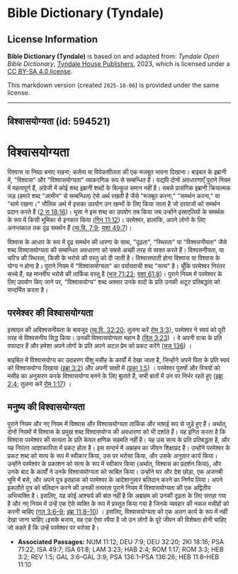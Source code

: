 # Bible Dictionary (Tyndale)

## License Information

**Bible Dictionary (Tyndale)** is based on and adapted from: _Tyndale Open Bible Dictionary_, [Tyndale House Publishers](https://tyndaleopenresources.com/), 2023, which is licensed under a [CC BY-SA 4.0 license](https://creativecommons.org/licenses/by-sa/4.0/legalcode.en).

This markdown version (created `2025-10-06`) is provided under the same license.



--------------------------------

## विश्वासयोग्यता (id: 594521)

विश्वासयोग्यता
==============

विश्वास या निष्ठा बनाए रखना; कर्तव्य या विवेकशीलता की एक मजबूत भावना दिखाना। बाइबल के इब्रानी में, "विश्वास" और "विश्वासयोग्यता" व्याकरणिक रूप से सम्बन्धित हैं। यद्यपि दोनों अवधारणाएँ पुराने नियम में महत्वपूर्ण हैं, अंग्रेजी में कोई शब्द इब्रानी शब्दों के बिल्कुल समान नहीं है। सबसे प्रासंगिक इब्रानी क्रियात्मक जड़ (हमारे शब्द "आमीन" से सम्बन्धित) ऐसे अर्थ रखती है जैसे "मजबूत करना," "समर्थन करना," या "थामे रखना।" भौतिक अर्थ में इसका उपयोग उन खम्भों के लिए किया जाता है जो दरवाजों को समर्थन प्रदान करते हैं ([2 रा 18:16](https://ref.ly/2Kgs18:16))। मूसा ने इस शब्द का उपयोग तब किया जब उन्होंने इस्राएलियों के समर्थक के रूप में किसी भूमिका से इनकार किया ([गिन 11:12](https://ref.ly/Num11:12))। परमेश्वर, हालांकि, अपने लोगों के लिए अनन्तकाल तक दृढ़ समर्थन हैं ([व्य.वि. 7:9](https://ref.ly/Deut7:9); [यशा 49:7](https://ref.ly/Isa49:7))।

विश्वास के आधार के रूप में दृढ़ समर्थन की धारणा के साथ, "दृढ़ता", "स्थिरता" या "विश्वसनीयता" जैसे शब्द विश्वासयोग्यता की सम्बन्धित अवधारणा को सबसे अच्छी तरह से व्यक्त करते हैं। विश्वसनीयता, या चरित्र की स्थिरता, किसी के भरोसे की वस्तु को दी जाती है। विश्वासघाती होना विश्वास या विश्वास के योग्य न होना है। पुराने नियम में "विश्वासयोग्यता" का पर्यायवाची शब्द "सत्य" है। चूँकि परमेश्वर निरंतर सच्चे हैं, वह मानवीय भरोसे की तार्किक वस्तु है ([भज 71:22](https://ref.ly/Ps71:22); [यशा 61:8](https://ref.ly/Isa61:8))। पुराने नियम में परमेश्वर के लिए उपयोग किए जाने पर, "विश्वासयोग्य" शब्द अक्सर उनके वादों के प्रति उनकी अटूट प्रतिबद्धता को सन्दर्भित करता है।

परमेश्वर की विश्वासयोग्यता
--------------------------

इस्राएल की अविश्वसनीयता के बावजूद ([व्य.वि. 32:20](https://ref.ly/Deut32:20); तुलना करें [रोम 3:3](https://ref.ly/Rom3:3)), परमेश्वर ने स्वयं को पूरी तरह से विश्वसनीय सिद्ध किया। उनकी विश्वासयोग्यता महान है ([विल 3:23](https://ref.ly/Lam3:23)) । वे अपनी वाचा के प्रति वफादार हैं और हमेशा अपने लोगों के प्रति अपने अटल प्रेम को प्रकट करेंगे ([भज 136](https://ref.ly/Ps136:1-Ps136:26)) ।

बाइबिल में विश्वासयोग्य का उदाहरण यीशु मसीह के कार्यों में देखा जाता है, जिन्होंने अपने पिता के प्रति स्वयं को विश्वासयोग्य दिखाया ([इब्रा 3:2](https://ref.ly/Heb3:2)) और अपनी साक्षी में ([प्रका 1:5](https://ref.ly/Rev1:5)) । परमेश्वर पुरुषों और स्त्रियों को मसीह का अनुसरण करके विश्वासयोग्य बनने के लिए बुलाते हैं, सभी बातों में उन पर निर्भर रहते हुए ([इब्रा 2:4](https://ref.ly/Hab2:4); तुलना करें [रोम 1:17](https://ref.ly/Rom1:17)) ।

मनुष्य की विश्वासयोग्यता
------------------------

पुराने नियम और नए नियम में विश्वास और विश्वासयोग्यता तार्किक और भाषाई रूप से जुड़े हुए हैं। अर्थात्, दोनों नियमों में विश्वास के प्रमुख शब्द विश्वासयोग्य की अवधारणा को भी दर्शाते हैं। यह इंगित करता है कि विश्वास परमेश्वर की सत्यता के प्रति केवल क्षणिक सहमति नहीं है। यह उस सत्य के प्रति प्रतिबद्धता है, और यह निरंतर आज्ञाकारिता में प्रकट होता है। इस सन्दर्भ में अब्राहम का जीवन शिक्षाप्रद है। उन्होंने परमेश्वर के प्रकट शब्द को सत्य के रूप में स्वीकार किया, उस पर भरोसा किया, और उसके अनुसार कार्य किया। उन्होंने परमेश्वर के प्रकाशन को सत्य के रूप में स्वीकार किया (अर्थात्, विश्वास का प्रदर्शन किया), और उनके बाद के कार्यों ने उनके विश्वासयोग्यता को साबित किया। उन्होंने घर और देश छोड़ा, एक अजनबी भूमि में बसे, और अपने पुत्र इसहाक को परमेश्वर के आदेशानुसार बलिदान करने का निर्णय लिया। अपने इकलौते पुत्र को बलिदान करने की उनकी तत्परता पुराने नियम में विश्वासयोग्यता की एक अद्वितीय अभिव्यक्ति है। इसलिए, यह कोई आश्चर्य की बात नहीं है कि अब्राहम को उनकी दृढ़ता के लिए सराहा गया है और नए नियम में उन्हें एक ऐसे व्यक्ति के रूप में प्रस्तुत किया गया है जिनके व्यवहार की नकल मसीहों को करनी चाहिए ([गल 3:6–9](https://ref.ly/Gal3:6-Gal3:9); [इब्रा 11:8–10](https://ref.ly/Heb11:8-Heb11:10)) । इसलिए, विश्वासयोग्यता को एक अलग कार्य के रूप में नहीं देखा जाना चाहिए।इसके बजाय, यह एक ऐसा रवैया है जो उन लोगों के पूरे जीवन की विशेषता होनी चाहिए जो कहते हैं कि उन्हें परमेश्‍वर पर भरोसा है।

* **Associated Passages:** NUM 11:12; DEU 7:9; DEU 32:20; 2KI 18:16; PSA 71:22; ISA 49:7; ISA 61:8; LAM 3:23; HAB 2:4; ROM 1:17; ROM 3:3; HEB 3:2; REV 1:5; GAL 3:6–GAL 3:9; PSA 136:1–PSA 136:26; HEB 11:8–HEB 11:10

